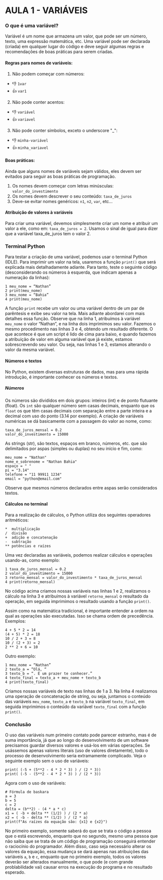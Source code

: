 # AULA 1 - VARIÁVEIS

### O que é uma variável?
Variável é um nome que armazena um valor, que pode ser um número, texto, uma expressão matemática, etc. Uma variável pode ser declarada (criada) em qualquer lugar do código e deve seguir algumas regras e recomendações de boas práticas para serem criadas.

#### Regras para nomes de variáveis:
1. Não podem começar com números:
- 👎 ```1var```
- 👍 ```var1```
2. Não pode conter acentos:
- 👎 ```variável```
- 👍 ```variavel```
3. Não pode conter símbolos, exceto o underscore &quot;_&quot;:
- 👎 ```minha-variável```
- 👍 ```minha_variavel```

#### Boas práticas:
Ainda que alguns nomes de variáveis sejam válidos, eles devem ser evitados para seguir as boas práticas de programação.
1. Os nomes devem começar com letras minúsculas: ```valor_do_investimento```
2. Os nomes devem descrever o seu conteúdo: ```taxa_de_juros```
3. Deve-se evitar nomes genéricos: ```n1```, ```n2```, ```var```, etc...

#### Atribuição de valores à variáveis
Para criar uma variável, devemos simplesmente criar um nome e atribuir um valor a ele, como em: ```taxa_de_juros = 2```.
Usamos o sinal de igual para dizer que a variável taxa_de_juros tem o valor 2.

### Terminal Python
Para testar a criação de uma variável, podemos usar o terminal Python (IDLE). Para imprimir um valor na tela, usaremos a função ```print()``` que será explicada mais detalhadamente adiante. Para tanto, teste o seguinte código (desconsiderando os números à esquerda, que indicam apenas a numeração da linhas):
```
1 meu_nome = “Nathan”
2 print(meu_nome)
3 meu_nome = “Bahia”
4 print(meu_nome)
```

A função ```print``` recebe um valor ou uma variável dentro de um par de parêntesis e exibe seu valor na tela. Mais adiante abordarei com mais detalhes essa função. Observe que na linha 1, atribuímos à variável ```meu_nome``` o valor “Nathan”, e na linha dois imprimimos seu valor. Fazemos o mesmo procedimento nas linhas 3 e 4, obtendo um resultado diferente. O que acontece é que um script é lido de cima para baixo, e quando fazemos a atribuição de valor em alguma variável que já existe, estamos sobrescrevendo seu valor. Ou seja, nas linhas 1 e 3, estamos alterando o valor da mesma variável.

#### Números e textos
No Python, existem diversas estruturas de dados, mas para uma rápida introdução, é importante conhecer os números e textos. 

##### Números
Os números são divididos em dois grupos: inteiros (int) e de ponto flutuante (float). Os ```int``` são qualquer número sem casas decimais, enquanto que os ```float``` os que têm casas decimais com separação entre a parte inteira e a decimal com uso do ponto (3.14 por exemplo). A criação de variáveis numéricas se dá basicamente com a passagem do valor ao nome, como:
```
taxa_de_juros_mensal = 0.2
valor_do_investimento = 15000
```
As strings (str), são textos, espaços em branco, números, etc. que são delimitados por aspas (simples ou duplas) no seu início e fim, como:
```
meu_nome = "Nathan"
nome_e_sobrenome = "Nathan Bahia"
espaço = " "
pi = "3.14"
telefone = "11 99911 1234"
email = "python@email.com"
```
Observe que mesmos números declarados entre aspas serão considerados textos.

#### Cálculos no terminal
Para a realização de cálculos, o Python utiliza dos seguintes operadores aritméticos:
```
*  multiplicação
/  divisão
+  adição e concatenação
-  subtração
** potências e raízes
```
Uma vez declaradas as variáveis, podemos realizar cálculos e operações usando-as, como exemplo:
```
1 taxa_de_juros_mensal = 0.2
2 valor_do_investimento = 15000
3 retorno_mensal = valor_do_investimento * taxa_de_juros_mensal
4 print(retorno_mensal)
```
No código acima criamos nossas variáveis nas linhas 1 e 2, realizamos o cálculo na linha 3 e atribuímos à variável ```retorno_mensal``` o resultado da operação, em seguida imprimimos o resultado usando a função ```print()```.

Assim como na matemática tradicional, é importante entender a ordem na qual as operações são executadas. Isso se chama ordem de precedência. Exemplos:
```
4 + 5 * 2 = 14
(4 + 5) * 2 = 18
10 / 2 + 3 = 8
10 / (2 + 3) = 2
2 ** 2 + 6 = 10
```
Outro exemplo:
```
1 meu_nome = “Nathan”
2 texto_a = “Olá, “
3 texto_b = “. É um prazer te conhecer.”
4 texto_final = texto_a + meu_nome + texto_b
4 print(texto_final)
```
Criamos nossas variáveis de texto nas linhas de 1 a 3. Na linha 4 realizamos uma operação de concatenação de string, ou seja, juntamos o conteúdo das variáveis ```meu_nome```, ```texto_a``` e ```texto_b``` na variável ```texto_final```, em seguida imprimimos o conteúdo da variável ```texto_final``` com a função ```print()```.

### Conclusão
O uso das variáveis num primeiro contato pode parecer estranho, mas é de suma importância, já que ao longo do desenvolvimento de um software precisamos guardar diversos valores e usá-los em várias operações. Se usássemos apenas valores literais (uso de valores diretamente), todo o processo de desenvolvimento seria extramamente complicado. Veja o seguinte exemplo sem o uso de variáveis:

```
print( (-5 + (5**2 - 4 * 2 * 3) ) / (2 * 3))
print( (-5 - (5**2 - 4 * 2 * 3) ) / (2 * 3))
```

Agora com o uso de variáveis:

```
# Fórmula de baskara
a = 3
b = 5
c = 2
delta = (b**2) - (4 * a * c)
x1 = ( -b + delta ** (1/2) ) / (2 * a)
x2 = ( -b - delta ** (1/2) ) / (2 * a)
print(f"As raízes da equação são: {x1} e {x2}")
```

No primeiro exemplo, somente saberá do que se trata o código a pessoa que o está escrevendo, enquanto que no segundo, mesmo uma pessoa que não saiba que se trata de um código de programação conseguirá entender o raciocínio do programador. Além disso, caso seja necessário alterar os valores da equação, essa mudança se dará apenas nas atribuições das variáveis ```a```, ```b``` e ```c```, enquanto que no primeiro exemplo, todos os valores deverão ser alterados manualmente, o que pode (e com grande problabilidade vai) causar erros na execução do programa e no resultado esperado.
